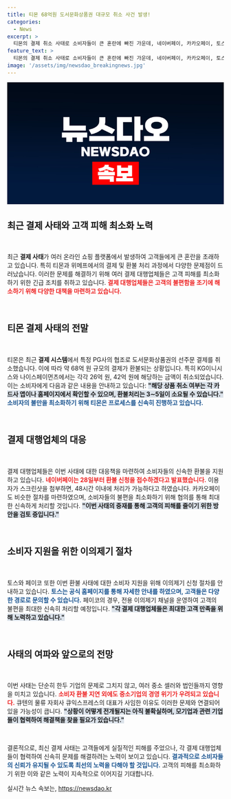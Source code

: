 ```yaml
---
title: 티몬 68억원 도서문화상품권 대규모 취소 사건 발생!
categories:
  - News
excerpt: >
  티몬의 결제 취소 사태로 소비자들이 큰 혼란에 빠진 가운데, 네이버페이, 카카오페이, 토스, 페이코 등 결제 서비스 업체들이 환불 지원에 나섰다. 이들은 고객 피해 최소화를 위해 환불 절차와 중재 신청을 신속히 처리하겠다고 밝혔다.
feature_text: >
  티몬의 결제 취소 사태로 소비자들이 큰 혼란에 빠진 가운데, 네이버페이, 카카오페이, 토스, 페이코 등 결제 서비스 업체들이 환불 지원에 나섰다. 이들은 고객 피해 최소화를 위해 환불 절차와 중재 신청을 신속히 처리하겠다고 밝혔다.
image: '/assets/img/newsdao_breakingnews.jpg'
---
```


<p><img src="/assets/img/newsdao_breakingnews.jpg" alt="ontimetimes 속보" /></p>

<h2 data-ke-size="size26">최근 결제 사태와 고객 피해 최소화 노력</h2>

<p data-ke-size="size16">&nbsp;</p>

<p>최근 <strong>결제 사태</strong>가 여러 온라인 쇼핑 플랫폼에서 발생하여 고객들에게 큰 혼란을 초래하고 있습니다. 특히 티몬과 위메프에서의 결제 및 환불 처리 과정에서 다양한 문제점이 드러났습니다. 이러한 문제를 해결하기 위해 여러 결제 대행업체들은 고객 피해를 최소화하기 위한 긴급 조치를 취하고 있습니다. <b><span style="color: #ee2323;">결제 대행업체들은 고객의 불편함을 조기에 해소하기 위해 다양한 대책을 마련하고 있습니다.</span></b></p>

<p data-ke-size="size16">&nbsp;</p>

<h2 data-ke-size="size26">티몬 결제 사태의 전말</h2>

<p data-ke-size="size16">&nbsp;</p>

<p>티몬은 최근 <strong>결제 시스템</strong>에서 특정 PG사의 협조로 도서문화상품권의 선주문 결제를 취소했습니다. 이에 따라 약 68억 원 규모의 결제가 환불되는 상황입니다. 특히 KG이니시스와 나이스페이먼츠에서는 각각 26억 원, 42억 원에 해당하는 금액이 취소되었습니다. 이는 소비자에게 다음과 같은 내용을 안내하고 있습니다: <b><span style="background-color: #21538527;">"해당 상품 취소 여부는 각 카드사 앱이나 홈페이지에서 확인할 수 있으며, 환불처리는 3∼5일이 소요될 수 있습니다."</span></b> <b><span style="color: #1a5490;">소비자의 불만을 최소화하기 위해 티몬은 프로세스를 신속히 진행하고 있습니다.</span></b></p>

<p data-ke-size="size16">&nbsp;</p>

<h2 data-ke-size="size26">결제 대행업체의 대응</h2>

<p data-ke-size="size16">&nbsp;</p>

<p>결제 대행업체들은 이번 사태에 대한 대응책을 마련하여 소비자들의 신속한 환불을 지원하고 있습니다. <b><span style="color: #ee2323;">네이버페이는 28일부터 환불 신청을 접수하겠다고 발표했습니다.</span></b> 이용자가 스크린샷을 첨부하면, 48시간 이내에 처리가 가능하다고 하였습니다. 카카오페이도 비슷한 절차를 마련하였으며, 소비자들의 불편을 최소화하기 위해 협의를 통해 최대한 신속하게 처리할 것입니다. <b><span style="background-color: #21538527;">"이번 사태의 중재를 통해 고객의 피해를 줄이기 위한 방안을 검토 중입니다."</span></b> </p>

<p data-ke-size="size16">&nbsp;</p>

<h2 data-ke-size="size26">소비자 지원을 위한 이의제기 절차</h2>

<p data-ke-size="size16">&nbsp;</p>

<p>토스와 페이코 또한 이번 환불 사태에 대한 소비자 지원을 위해 이의제기 신청 절차를 안내하고 있습니다. <b><span style="color: #1a5490;">토스는 공식 홈페이지를 통해 자세한 안내를 하였으며, 고객들은 다양한 경로로 문의할 수 있습니다.</span></b> 페이코의 경우, 전용 이의제기 채널을 운영하여 고객의 불편을 최대한 신속히 처리할 예정입니다. <b><span style="background-color: #21538527;">"각 결제 대행업체들은 최대한 고객 만족을 위해 노력하고 있습니다."</span></b> </p>

<p data-ke-size="size16">&nbsp;</p>

<h2 data-ke-size="size26">사태의 여파와 앞으로의 전망</h2>

<p data-ke-size="size16">&nbsp;</p>

<p>이번 사태는 단순히 한두 기업의 문제로 그치지 않고, 여러 중소 셀러와 법인들까지 영향을 미치고 있습니다. <b><span style="color: #ee2323;">소비자 환불 지연 외에도 중소기업의 경영 위기가 우려되고 있습니다.</span></b> 큐텐의 물류 자회사 큐익스프레스의 대표가 사임한 이유도 이러한 문제와 연결되어 있을 가능성이 큽니다. <b><span style="background-color: #21538527;">"상황이 어떻게 전개될지는 아직 불확실하며, 모기업과 관련 기업들이 협력하여 해결책을 찾을 필요가 있습니다."</span></b></p>

<p data-ke-size="size16">&nbsp;</p>

<p>결론적으로, 최신 결제 사태는 고객들에게 실질적인 피해를 주었으나, 각 결제 대행업체들이 협력하여 신속히 문제를 해결하려는 노력이 보이고 있습니다. <b><span style="color: #1a5490;">결과적으로 소비자들의 신뢰가 유지될 수 있도록 최선의 노력을 다해야 할 것입니다.</span></b> 고객의 피해를 최소화하기 위한 이와 같은 노력이 지속적으로 이어지길 기대합니다.</p>
실시간 뉴스 속보는, <a href="https://newsdao.kr" rel="dofollow">https://newsdao.kr</a>


